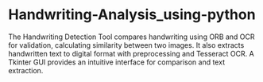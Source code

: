 # Handwriting-Analysis_using-python
The Handwriting Detection Tool compares handwriting using ORB and OCR for validation, calculating similarity between two images. It also extracts handwritten text to digital format with preprocessing and Tesseract OCR. A Tkinter GUI provides an intuitive interface for comparison and text extraction.
